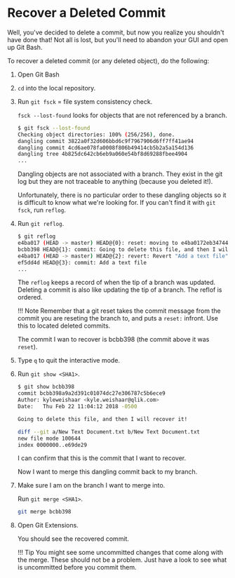 # Recover a Deleted Commit

Well, you've decided to delete a commit, but now you realize you shouldn't have done that! Not all is lost,
but you'll need to abandon your GUI and open up Git Bash.

To recover a deleted commit (or any deleted object), do the following:

1. Open Git Bash
1. `cd` into the local repository.
1. Run `git fsck` = file system consistency check.

    `fsck --lost-found` looks for objects that are not referenced by a branch.

    ```bash
    $ git fsck --lost-found
    Checking object directories: 100% (256/256), done.
    dangling commit 3822a0f32d606bbd6c9f7967906d6ff7ff41ae94
    dangling commit 4cd6ae078fa0008f806b49414cb5b2a5a154d136
    dangling tree 4b825dc642cb6eb9a060e54bf8d69288fbee4904
    ...
    ```
    Dangling objects are not associated with a branch.
    They exist in the git log but they are not traceable to anything (because you deleted it!).

    Unfortunately, there is no particular order to these dangling objects so it is difficult to know what we're looking for. If you can't find it with `git fsck`, run `reflog`.

1. Run `git reflog`.

    ```bash
    $ git reflog
    e4ba017 (HEAD -> master) HEAD@{0}: reset: moving to e4ba0172eb34744932e514717e8cb411a280a36f
    bcbb398 HEAD@{1}: commit: Going to delete this file, and then I will recover it!
    e4ba017 (HEAD -> master) HEAD@{2}: revert: Revert "Add a text file"
    ef5dd4d HEAD@{3}: commit: Add a text file
    ...
    ```

    The `reflog` keeps a record of when the tip of a branch was updated.
    Deleting a commit is also like updating the tip of a branch. The reflof is ordered.

    !!! Note
        Remember that a git reset takes the commit message from the commit you are reseting the branch to, and puts a `reset:` infront. Use this to located deleted commits.

    The commit I wan to recover is bcbb398 (the commit above it was `reset`).

1. Type `q` to quit the interactive mode.
1. Run `git show <SHA1>`.

    ```bash
    $ git show bcbb398
    commit bcbb398a9a2d391c01074dc27e306787c5b6ece9
    Author: kyleweishaar <kyle.weishaar@qlik.com>
    Date:   Thu Feb 22 11:04:12 2018 -0500

    Going to delete this file, and then I will recover it!

    diff --git a/New Text Document.txt b/New Text Document.txt
    new file mode 100644
    index 0000000..e69de29
    ```

    I can confirm that this is the commit that I want to recover.

    Now I want to merge this dangling commit back to my branch.

1. Make sure I am on the branch I want to merge into.

    Run `git merge <SHA1>`.

    ```bash
    git merge bcbb398
    ```

1. Open Git Extensions.

    You should see the recovered commit.

    !!! Tip
        You might see some uncommitted changes that come along with the merge.
        These should not be a problem. Just have a look to see what is uncommitted before you commit them.
